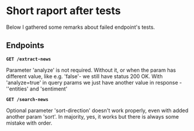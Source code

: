 # Short raport after tests
Below I gathered some remarks about failed endpoint's tests.

## Endpoints

**`GET /extract-news`**

Parameter 'analyze' is not required. Without it, or when the param has different value, like e.g. 'false'- we still have status 200 OK.
With 'analyze=true' in query params we just have another value in response - ''entities' and 'sentiment'

**`GET /search-news`**

Optional parameter 'sort-direction' doesn't work properly, even with added another param 'sort'. In majority, yes, it works but there is always some mistake with order. 

